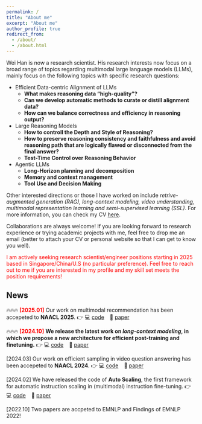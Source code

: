 ```yaml
---
permalink: /
title: "About me"
excerpt: "About me"
author_profile: true
redirect_from: 
  - /about/
  - /about.html
---
```


Wei Han is now a research scientist. His research interests now focus on a broad range of topics regarding multimodal large language models (LLMs), mainly focus on the following topics with specific research questions:
- Efficient Data-centric Alignment of LLMs
  - **What makes reasoning data “high-quality”?**
  - **Can we develop automatic methods to curate or distill alignment data?**
  - **How can we balance correctness and efficiency in reasoning output?**
- Large Reasoning Models
  - **How to controll the Depth and Style of Reasoning?**
  - **How to preserve reasoning consistency and faithfulness and avoid reasoning path that are logically flawed or disconnected from the final answer?**
  - **Test-Time Control over Reasoning Behavior**
- Agentic LLMs
  - **Long-Horizon planning and decomposition**
  - **Memory and context management**
  - **Tool Use and Decision Making**

Other interested directions or those I have worked on include *retrive-augmented generation (RAG), long-context modeling, video understanding, multimodal representation learning and semi-supervised learning (SSL)*. For more information, you can check my CV [here](https://Clement25.github.io/files/CV.pdf).


Collaborations are always welcome! If you are looking forward to research experience or trying academic projects with me, feel free to drop me an email (better to attach your CV or personal website so that I can get to know you well). 

<span style="color: red;"> I am actively seeking research scientist/engineer positions starting in 2025 based in Singapore/China/U.S (no particular preference). Feel free to reach out to me if you are interested in my profile and my skill set meets the position requirements! </span>

## News
🔥🔥🔥  <span style="color:red"> **[2025.01]** </span> Our work on multimodal recommendation has been accepeted to **NAACL 2025**.
👉 💻 [code](https://github.com/declare-lab/Sealing) &ensp; 📖 [paper](https://arxiv.org/pdf/2505.01255)


🔥🔥🔥 <span style="color:red"> **[2024.10]** </span> **We release the latest work on *long-context modeling*, in which we propose a new architecture for efficient post-training and finetuning.**
👉 💻 [code](https://github.com/Clement25/SharedLLM) &ensp; 📖 [paper](https://arxiv.org/pdf/2410.19318)


[2024.03] Our work on efficient sampling in video question answering has been accepeted to **NAACL 2024**.
👉 💻 [code](https://github.com/declare-lab/Sealing) &ensp; 📖 [paper](https://arxiv.org/pdf/2307.04192.pdf)

[2024.02] We have released the code of **Auto Scaling**, the first framework for automatic instruction scaling in (multimodal) instruction fine-tuning.
👉 💻 [code](https://github.com/declare-lab/Auto-Scaling) &ensp; 📖 [paper](https://arxiv.org/pdf/2402.14492.pdf)

[2022.10] Two papers are accpeted to EMNLP and Findings of EMNLP 2022!
